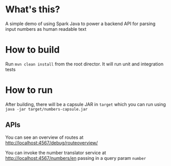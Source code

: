 # What's this?

A simple demo of using Spark Java to power a backend API for parsing input numbers as human readable text

# How to build

Run `mvn clean install` from the root director.  It will run unit and integration tests

# How to run

After building, there will be a capsule JAR in `target` which you can run using `java -jar target/numbers-capsule.jar`

## APIs

You can see an overview of routes at [http://localhost:4567/debug/routeoverview/](http://localhost:4567/debug/routeoverview/)

You can invoke the number translator service at [http://localhost:4567/numbers/en](http://localhost:4567/numbers/en) passing in a query param `number`